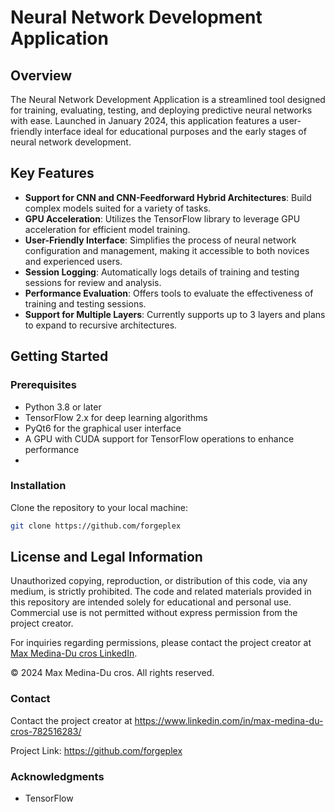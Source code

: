# Neural Network Development Application

## Overview
The Neural Network Development Application is a streamlined tool designed for training, evaluating, testing, and deploying predictive neural networks with ease. Launched in January 2024, this application features a user-friendly interface ideal for educational purposes and the early stages of neural network development.

## Key Features
- **Support for CNN and CNN-Feedforward Hybrid Architectures**: Build complex models suited for a variety of tasks.
- **GPU Acceleration**: Utilizes the TensorFlow library to leverage GPU acceleration for efficient model training.
- **User-Friendly Interface**: Simplifies the process of neural network configuration and management, making it accessible to both novices and experienced users.
- **Session Logging**: Automatically logs details of training and testing sessions for review and analysis.
- **Performance Evaluation**: Offers tools to evaluate the effectiveness of training and testing sessions.
- **Support for Multiple Layers**: Currently supports up to 3 layers and plans to expand to recursive architectures.

## Getting Started

### Prerequisites
- Python 3.8 or later
- TensorFlow 2.x for deep learning algorithms
- PyQt6 for the graphical user interface
- A GPU with CUDA support for TensorFlow operations to enhance performance
- 
### Installation
Clone the repository to your local machine:
```bash
git clone https://github.com/forgeplex
```

## License and Legal Information

Unauthorized copying, reproduction, or distribution of this code, via any medium, is strictly prohibited. The code and related materials provided in this repository are intended solely for educational and personal use. Commercial use is not permitted without express permission from the project creator.

For inquiries regarding permissions, please contact the project creator at [Max Medina-Du cros LinkedIn](https://www.linkedin.com/in/max-medina-du-cros-782516283/).

© 2024 Max Medina-Du cros. All rights reserved.

### Contact
Contact the project creator at https://www.linkedin.com/in/max-medina-du-cros-782516283/

Project Link: https://github.com/forgeplex

### Acknowledgments
- TensorFlow
